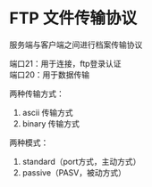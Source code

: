 # FTP 文件传输协议
服务端与客户端之间进行档案传输协议<br>

端口21：用于连接，ftp登录认证<br>
端口20：用于数据传输<br>

两种传输方式：
1. ascii 传输方式
2. binary 传输方式

两种模式：
1. standard（port方式，主动方式）
2. passive（PASV，被动方式）

